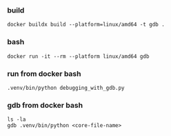 ### build
```
docker buildx build --platform=linux/amd64 -t gdb .
```

### bash
```
docker run -it --rm --platform linux/amd64 gdb
```

### run from docker bash
```
.venv/bin/python debugging_with_gdb.py
```

### gdb from docker bash
```
ls -la
gdb .venv/bin/python <core-file-name>
```
